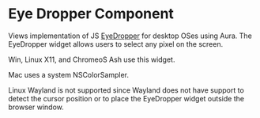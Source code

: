 # Eye Dropper Component

Views implementation of JS [EyeDropper](https://wicg.github.io/eyedropper-api/)
for desktop OSes using Aura.  The EyeDropper widget allows users to select any
pixel on the screen.

Win, Linux X11, and ChromeoS Ash use this widget.

Mac uses a system NSColorSampler.

Linux Wayland is not supported since Wayland does not have support to detect the
cursor position or to place the EyeDropper widget outside the browser window.
